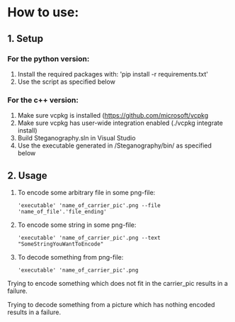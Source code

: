 # How to use:
## 1. Setup
### For the python version:
1. Install the required packages with: 'pip install -r requirements.txt'
2. Use the script as specified below

### For the c++ version:
1. Make sure vcpkg is installed (https://github.com/microsoft/vcpkg
2. Make sure vcpkg has user-wide integration enabled (./vcpkg integrate install)
3. Build Steganography.sln in Visual Studio
4. Use the executable generated in /Steganography/bin/ as specified below
## 2. Usage
1. To encode some arbitrary file in some png-file: 

	```'executable' 'name_of_carrier_pic'.png --file 'name_of_file'.'file_ending'```

2. To encode some string in some png-file: 

	```'executable' 'name_of_carrier_pic'.png --text "SomeStringYouWantToEncode"```

3. To decode something from png-file: 

	```'executable' 'name_of_carrier_pic'.png```

Trying to encode something which does not fit in the carrier_pic results in a failure.

Trying to decode something from a picture which has nothing encoded results in a failure.